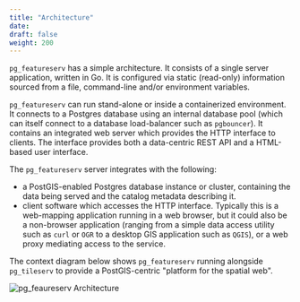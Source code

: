 ```yaml
---
title: "Architecture"
date:
draft: false
weight: 200
---
```


`pg_featureserv` has a simple architecture.
It consists of a single server application, written in Go.
It is configured via static (read-only) information sourced from a file, command-line and/or environment variables.

`pg_featureserv` can run stand-alone or inside a containerized environment.
It connects to a Postgres database using an internal database pool
(which can itself connect to a database load-balancer such as `pgbouncer`).
It contains an integrated web server which provides the HTTP interface to clients.
The interface provides both a data-centric REST API and a HTML-based user interface.

The `pg_featureserv` server integrates with the following:

* a PostGIS-enabled Postgres database instance or cluster, containing the data being served
and the catalog metadata describing it.
* client software which accesses the HTTP interface.
Typically this is a web-mapping application running in a web browser,
but it could also be a non-browser application (ranging from a simple data access utility such as `curl` or `OGR`
to a desktop GIS application such as `QGIS`), or a web proxy mediating access to the service.


The context diagram below shows `pg_featureserv` running alongside `pg_tileserv` to
provide a PostGIS-centric "platform for the spatial web".

![pg_feaureserv Architecture](/pg_fs_architecture.png)
